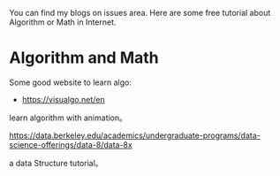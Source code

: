 You can find my blogs on issues area. Here are some free tutorial about Algorithm or Math in Internet.

# Algorithm and Math

Some good website to learn algo:


-  https://visualgo.net/en

learn algorithm with animation。




https://data.berkeley.edu/academics/undergraduate-programs/data-science-offerings/data-8/data-8x


a data Structure tutorial。 
